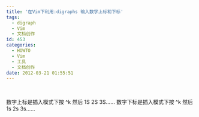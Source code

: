 ```yaml
---
title: '在Vim下利用:digraphs 输入数字上标和下标'
tags:
  - digraph
  - Vim
  - 文档创作
id: 453
categories:
  - HOWTO
  - Vim
  - 工具
  - 文档创作
date: 2012-03-21 01:55:51
---
```


&nbsp;

数字上标是插入模式下按 ^k 然后 1S 2S 3S……
数字下标是插入模式下按 ^k 然后 1s 2s 3s……